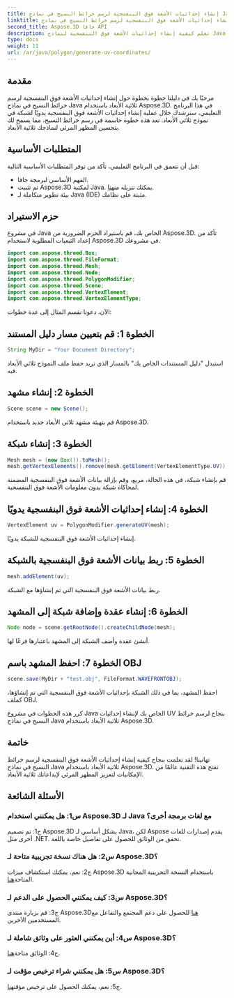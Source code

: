 ```yaml
---
title: إنشاء إحداثيات الأشعة فوق البنفسجية لرسم خرائط النسيج في نماذج Java ثلاثية الأبعاد
linktitle: إنشاء إحداثيات الأشعة فوق البنفسجية لرسم خرائط النسيج في نماذج Java ثلاثية الأبعاد
second_title: Aspose.3D جافا API
description: تعلم كيفية إنشاء إحداثيات الأشعة فوق البنفسجية لنماذج Java ثلاثية الأبعاد باستخدام Aspose.3D. قم بتحسين رسم خرائط النسيج في مشاريعك باستخدام هذا الدليل المفصّل خطوة بخطوة.
type: docs
weight: 11
url: /ar/java/polygon/generate-uv-coordinates/
---
```

## مقدمة

مرحبًا بك في دليلنا خطوة بخطوة حول إنشاء إحداثيات الأشعة فوق البنفسجية لرسم خرائط النسيج في نماذج Java ثلاثية الأبعاد باستخدام Aspose.3D. في هذا البرنامج التعليمي، سنرشدك خلال عملية إنشاء إحداثيات الأشعة فوق البنفسجية يدويًا لشبكة في نموذج ثلاثي الأبعاد. تعد هذه خطوة حاسمة في رسم خرائط النسيج، مما يسمح لك بتحسين المظهر المرئي لنماذجك ثلاثية الأبعاد.

## المتطلبات الأساسية

قبل أن نتعمق في البرنامج التعليمي، تأكد من توفر المتطلبات الأساسية التالية:

- الفهم الأساسي لبرمجة جافا.
-  تم تثبيت Aspose.3D لمكتبة Java. يمكنك تنزيله من[هنا](https://releases.aspose.com/3d/java/).
- بيئة تطوير متكاملة لـ Java (IDE) مثبتة على نظامك.

## حزم الاستيراد

في مشروع Java الخاص بك، قم باستيراد الحزم الضرورية من Aspose.3D. تأكد من إعداد التبعيات المطلوبة لاستخدام Aspose.3D في مشروعك.

```java
import com.aspose.threed.Box;
import com.aspose.threed.FileFormat;
import com.aspose.threed.Mesh;
import com.aspose.threed.Node;
import com.aspose.threed.PolygonModifier;
import com.aspose.threed.Scene;
import com.aspose.threed.VertexElement;
import com.aspose.threed.VertexElementType;
```

الآن، دعونا نقسم المثال إلى عدة خطوات:

## الخطوة 1: قم بتعيين مسار دليل المستند

```java
String MyDir = "Your Document Directory";
```

استبدل "دليل المستندات الخاص بك" بالمسار الذي تريد حفظ ملف النموذج ثلاثي الأبعاد فيه.

## الخطوة 2: إنشاء مشهد

```java
Scene scene = new Scene();
```

قم بتهيئة مشهد ثلاثي الأبعاد جديد باستخدام Aspose.3D.

## الخطوة 3: إنشاء شبكة

```java
Mesh mesh = (new Box()).toMesh();
mesh.getVertexElements().remove(mesh.getElement(VertexElementType.UV));
```

قم بإنشاء شبكة، في هذه الحالة، مربع، وقم بإزالة بيانات الأشعة فوق البنفسجية المضمنة لمحاكاة شبكة بدون معلومات الأشعة فوق البنفسجية.

## الخطوة 4: إنشاء إحداثيات الأشعة فوق البنفسجية يدويًا

```java
VertexElement uv = PolygonModifier.generateUV(mesh);
```

إنشاء إحداثيات الأشعة فوق البنفسجية للشبكة يدويًا.

## الخطوة 5: ربط بيانات الأشعة فوق البنفسجية بالشبكة

```java
mesh.addElement(uv);
```

ربط بيانات الأشعة فوق البنفسجية التي تم إنشاؤها مع الشبكة.

## الخطوة 6: إنشاء عقدة وإضافة شبكة إلى المشهد

```java
Node node = scene.getRootNode().createChildNode(mesh);
```

أنشئ عقدة وأضف الشبكة إلى المشهد باعتبارها فرعًا لها.

## الخطوة 7: احفظ المشهد باسم OBJ

```java
scene.save(MyDir + "test.obj", FileFormat.WAVEFRONTOBJ);
```

احفظ المشهد، بما في ذلك الشبكة بإحداثيات الأشعة فوق البنفسجية التي تم إنشاؤها، كملف OBJ.

كرر هذه الخطوات في مشروع Java الخاص بك لإنشاء إحداثيات UV بنجاح لرسم خرائط النسيج في نماذج Java ثلاثية الأبعاد باستخدام Aspose.3D.

## خاتمة

تهانينا! لقد تعلمت بنجاح كيفية إنشاء إحداثيات الأشعة فوق البنفسجية لرسم خرائط النسيج في نماذج Java ثلاثية الأبعاد باستخدام Aspose.3D. تفتح هذه التقنية عالمًا من الإمكانيات لتعزيز المظهر المرئي لإبداعاتك ثلاثية الأبعاد.

## الأسئلة الشائعة

### س1: هل يمكنني استخدام Aspose.3D لـ Java مع لغات برمجة أخرى؟

ج1: تم تصميم Aspose.3D بشكل أساسي لـ Java، لكن Aspose يقدم إصدارات للغات أخرى مثل .NET. تحقق من الوثائق للحصول على تفاصيل خاصة باللغة.

### س2: هل هناك نسخة تجريبية متاحة لـ Aspose.3D؟

 ج2: نعم، يمكنك استكشاف ميزات Aspose.3D باستخدام النسخة التجريبية المجانية المتاحة[هنا](https://releases.aspose.com/).

### س3: كيف يمكنني الحصول على الدعم لـ Aspose.3D؟

 ج3: قم بزيارة منتدى Aspose.3D[هنا](https://forum.aspose.com/c/3d/18) للحصول على دعم المجتمع والتفاعل مع المستخدمين الآخرين.

### س4: أين يمكنني العثور على وثائق شاملة لـ Aspose.3D؟

 ج4: الوثائق متاحة[هنا](https://reference.aspose.com/3d/java/).

### س5: هل يمكنني شراء ترخيص مؤقت لـ Aspose.3D؟

 ج5: نعم، يمكنك الحصول على ترخيص مؤقت[هنا](https://purchase.aspose.com/temporary-license/).